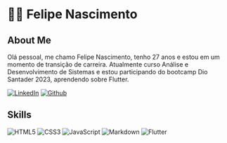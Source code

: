 # 🙋‍♂️ Felipe Nascimento

## About Me
Olá pessoal, me chamo Felipe Nascimento, tenho 27 anos e estou em um momento de transição de carreira. Atualmente curso Análise e Desenvolvimento de Sistemas e estou participando do bootcamp Dio Santader 2023, aprendendo sobre Flutter.

 [![LinkedIn](https://img.shields.io/badge/LinkedIn-000?style=for-the-badge&logo=linkedin&logoColor=0E76A8)](https://www.linkedin.com/in/felipecnas/) 
[![Github](https://img.shields.io/badge/Github-000?style=for-the-badge&logo=github)](https://github.com/felipecnas/)
## Skills
 ![HTML5](https://img.shields.io/badge/HTML5-000?style=for-the-badge&logo=html5) 
  ![CSS3](https://img.shields.io/badge/CSS3-000?style=for-the-badge&logo=css3&logoColor=264CE4) 
   ![JavaScript](https://img.shields.io/badge/JavaScript-000?style=for-the-badge&logo=javascript) 
    ![Markdown](https://img.shields.io/badge/Markdown-000?style=for-the-badge&logo=markdown) 
    ![Flutter](https://img.shields.io/badge/Flutter-000?style=for-the-badge&logo=flutter)